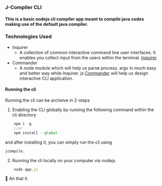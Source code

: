 ### J-Compiler CLI

#### This is a basic nodejs cli compiler app meant to compile java codes making use of the default java compiler.

### Technologies Used

- Inquirer
  - A collection of common interactive command line user interfaces. It enables you collect input from the users within the terminal. [Inquirer](https://github.com/SBoudrias/Inquirer.js)
- Commander
  - A node module which will help us parse process. argv in much easy and better way while Inquirer. js [Commander](https://github.com/tj/commander.js) will help us design interactive CLI application.

#### Running the cli

Running the cli can be archeive in 2-steps

1. Enabling the CLI globally by running the following command within the cli directory

```javascript
    npm i -g
    //or
    npm install --global
```

and after installing it, you can simply run the cli using

```javascript
jcompile;
```

2. Running the cli locally on your computer via nodejs.

```javascript
    node app.js
```

🎉 An that it.
